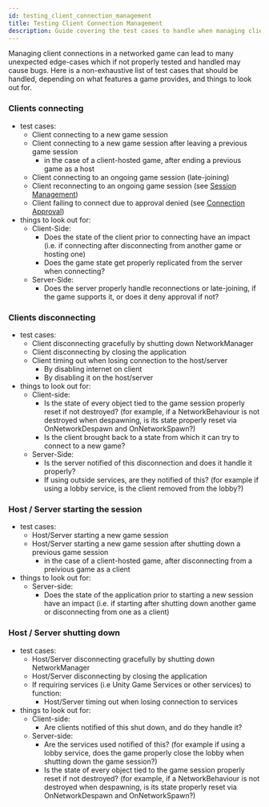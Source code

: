 ```yaml
---
id: testing_client_connection_management
title: Testing Client Connection Management
description: Guide covering the test cases to handle when managing client connection and common pitfalls to avoid
---
```


Managing client connections in a networked game can lead to many unexpected edge-cases which if not properly tested and handled may cause bugs. Here is a non-exhaustive list of test cases that should be handled, depending on what features a game provides, and things to look out for.

### Clients connecting
- test cases:
  - Client connecting to a new game session
  - Client connecting to a new game session after leaving a previous game session
    - in the case of a client-hosted game, after ending a previous game as a host
  - Client connecting to an ongoing game session (late-joining)
  - Client reconnecting to an ongoing game session (see [Session Management](../../advanced-topics/session-management.md#Reconnection))
  - Client failing to connect due to approval denied (see [Connection Approval](../../basics/connection-approval.md))
- things to look out for:
  - Client-Side:
    - Does the state of the client prior to connecting have an impact (i.e. if connecting after disconnecting from another game or hosting one)
    - Does the game state get properly replicated from the server when connecting?
  - Server-Side:
    - Does the server properly handle reconnections or late-joining, if the game supports it, or does it deny approval if not?


### Clients disconnecting
- test cases:
  - Client disconnecting gracefully by shutting down NetworkManager
  - Client disconnecting by closing the application
  - Client timing out when losing connection to the host/server
    - By disabling internet on client
    - By disabling it on the host/server
- things to look out for:
  - Client-side:
    - Is the state of every object tied to the game session properly reset if not destroyed? (for example, if a NetworkBehaviour is not destroyed when despawning, is its state properly reset via OnNetworkDespawn and OnNetworkSpawn?)
    - Is the client brought back to a state from which it can try to connect to a new game?
  - Server-Side:
    - Is the server notified of this disconnection and does it handle it properly?
    - If using outside services, are they notified of this? (for example if using a lobby service, is the client removed from the lobby?)

### Host / Server starting the session
- test cases:
  - Host/Server starting a new game session
  - Host/Server starting a new game session after shutting down a previous game session 
    - in the case of a client-hosted game, after disconnecting from a preivious game as a client
- things to look out for:
  - Server-side:
    - Does the state of the application prior to starting a new session have an impact (i.e. if starting after shutting down another game or disconnecting from one as a client)

### Host / Server shutting down
- test cases:
  - Host/Server disconnecting gracefully by shutting down NetworkManager
  - Host/Server disconnecting by closing the application
  - If requiring services (i.e Unity Game Services or other services) to function:
    - Host/Server timing out when losing connection to services
- things to look out for:
  - Client-side:
    - Are clients notified of this shut down, and do they handle it?
  - Server-side:
    - Are the services used notified of this? (for example if using a lobby service, does the game properly close the lobby when shutting down the game session?)
    - Is the state of every object tied to the game session properly reset if not destroyed? (for example, if a NetworkBehaviour is not destroyed when despawning, is its state properly reset via OnNetworkDespawn and OnNetworkSpawn?)
